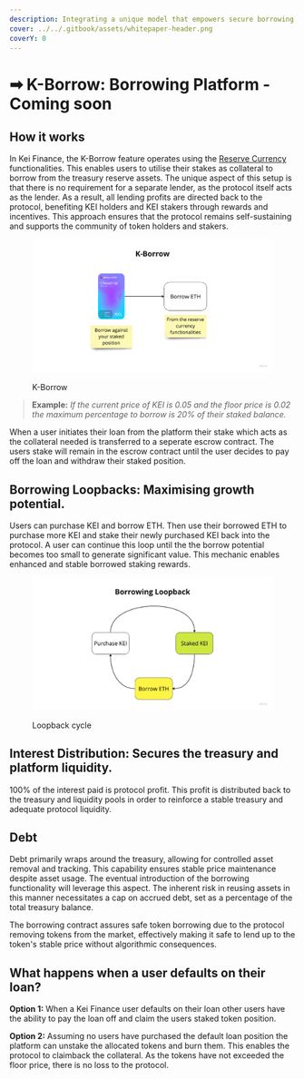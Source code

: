 ```yaml
---
description: Integrating a unique model that empowers secure borrowing practices
cover: ../../.gitbook/assets/whitepaper-header.png
coverY: 0
---
```


# ➡ K-Borrow: Borrowing Platform - Coming soon

## How it works&#x20;

In Kei Finance, the K-Borrow feature operates using the [Reserve Currency](../../mechanics/reserve-currency.md) functionalities. This enables users to utilise their stakes as collateral to borrow from the treasury reserve assets. The unique aspect of this setup is that there is no requirement for a separate lender, as the protocol itself acts as the lender. As a result, all lending profits are directed back to the protocol, benefiting KEI holders and KEI stakers through rewards and incentives. This approach ensures that the protocol remains self-sustaining and supports the community of token holders and stakers.

<figure><img src="../../.gitbook/assets/image (40).png" alt=""><figcaption><p>K-Borrow</p></figcaption></figure>

> **Example:** _If the current price of KEI is 0.05 and the floor price is 0.02 the maximum percentage to borrow is 20% of their staked balance._

When a user initiates their loan from the platform their stake which acts as the collateral needed is transferred to a seperate escrow contract. The users stake will remain in the escrow contract until the user decides to pay off the loan and withdraw their staked position.&#x20;

## Borrowing Loopbacks: Maximising growth potential.&#x20;

Users can purchase KEI and borrow ETH. Then use their borrowed ETH to purchase more KEI and stake their newly purchased KEI back into the protocol. A user can continue this loop until the the borrow potential becomes too small to generate significant value. This mechanic enables enhanced and stable borrowed staking rewards.&#x20;

<figure><img src="../../.gitbook/assets/image (29).png" alt=""><figcaption><p>Loopback cycle</p></figcaption></figure>

## Interest Distribution: Secures the treasury and platform liquidity.

100% of the interest paid is protocol profit. This profit is distributed back to the treasury and liquidity pools in order to reinforce a stable treasury and adequate protocol liquidity.  &#x20;

## Debt&#x20;

Debt primarily wraps around the treasury, allowing for controlled asset removal and tracking. This capability ensures stable price maintenance despite asset usage. The eventual introduction of the borrowing functionality will leverage this aspect. The inherent risk in reusing assets in this manner necessitates a cap on accrued debt, set as a percentage of the total treasury balance.

The borrowing contract assures safe token borrowing due to the protocol removing tokens from the market, effectively making it safe to lend up to the token's stable price without algorithmic consequences.

## What happens when a user defaults on their loan?&#x20;

**Option 1:** When a Kei Finance user defaults on their loan other users have the ability to pay the loan off and claim the users staked token position.&#x20;

**Option 2:** Assuming no users have purchased the default loan position the platform can unstake the allocated tokens and burn them. This enables the protocol to claimback the collateral. As the tokens have not exceeded the floor price, there is no loss to the protocol.
